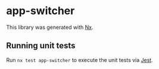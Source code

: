 # app-switcher

This library was generated with [Nx](https://nx.dev).

## Running unit tests

Run `nx test app-switcher` to execute the unit tests via [Jest](https://jestjs.io).
